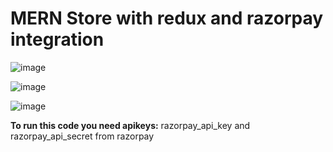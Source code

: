 # MERN Store with redux and razorpay integration 

![image](https://github.com/RahulDew/MERN-Store-with-redux-and-razorpay/assets/86983295/77702bcf-0c1b-4ca7-882f-483d862d499e)


![image](https://github.com/RahulDew/MERN-Store-with-redux-and-razorpay/assets/86983295/1192271f-eb08-42df-86e7-c1a210e1cc25)


![image](https://github.com/RahulDew/MERN-Store-with-redux-and-razorpay/assets/86983295/bd7b8e7c-4e59-456e-8f06-dfb48f4e4943)

**To run this code you need apikeys:**
razorpay_api_key and razorpay_api_secret from razorpay
